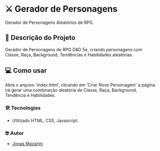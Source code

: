 # ⚔️ Gerador de Personagens
Gerador de Personagens Aleatórios de RPG.

## 📖 Descrição do Projeto
Gerador de Personagens de RPG D&D 5e, criando personagens com Classe, Raça, Background, Tendências e Habilidades aleatórias.

## 💻 Como usar

Abra o arquivo 'index.html', clicando em 'Criar Novo Personagem' a página irá gerar uma combinação aleatória de Classe, Raça, Background, Tendência e Habilidades.

### 🛠 Tecnologias

- Utilizado HTML, CSS, Javascript.

### 🤓 Autor
- [Jonas Mazarini](https://www.linkedin.com/in/jonasmazarini/)